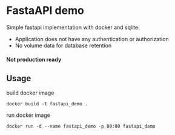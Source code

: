 # FastaAPI demo #

Simple fastapi implementation with docker and sqlite:
- Application does not have any authentication or authorization
- No volume data for database retention

#### Not production ready ####

## Usage ##

build docker image
```
docker build -t fastapi_demo .
```
run docker image
```
docker run -d --name fastapi_demo -p 80:80 fastapi_demo
```



